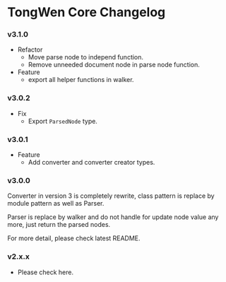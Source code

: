 # TongWen Core Changelog

### v3.1.0
- Refactor
  - Move parse node to independ function.
  - Remove unneeded document node in parse node function.
- Feature
  - export all helper functions in walker.

### v3.0.2
- Fix
  - Export `ParsedNode` type.

### v3.0.1
- Feature
  - Add converter and converter creator types.

### v3.0.0
Converter in version 3 is completely rewrite, class pattern  is replace by module pattern as well as Parser.

Parser is replace by walker and do not handle for update node value any more, just return the parsed nodes.

For more detail, please check latest README.

### v2.x.x
- Please check here.
